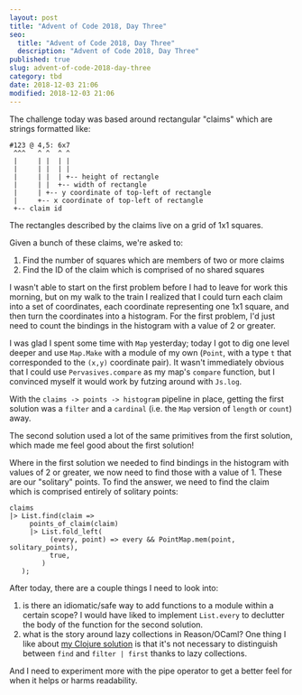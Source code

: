 ```yaml
---
layout: post
title: "Advent of Code 2018, Day Three"
seo:
  title: "Advent of Code 2018, Day Three"
  description: "Advent of Code 2018, Day Three"
published: true
slug: advent-of-code-2018-day-three
category: tbd
date: 2018-12-03 21:06
modified: 2018-12-03 21:06
---
```


The challenge today was based around rectangular "claims" which are strings formatted like:

```
#123 @ 4,5: 6x7
 ^^^   ^ ^  ^ ^
 |     | |  | |
 |     | |  | |
 |     | |  | +-- height of rectangle
 |     | |  +-- width of rectangle
 |     | +-- y coordinate of top-left of rectangle
 |     +-- x coordinate of top-left of rectangle
 +-- claim id
```

The rectangles described by the claims live on a grid of 1x1 squares.

Given a bunch of these claims, we're asked to:

1. Find the number of squares which are members of two or more claims
2. Find the ID of the claim which is comprised of no shared squares

I wasn't able to start on the first problem before I had to leave for work this morning, but on my walk to the train I realized that I could turn each claim into a set of coordinates, each coordinate representing one 1x1 square, and then turn the coordinates into a histogram.
For the first problem, I'd just need to count the bindings in the histogram with a value of 2 or greater.

I was glad I spent some time with `Map` yesterday; today I got to dig one level deeper and use `Map.Make` with a module of my own (`Point`, with a type `t` that corresponded to the `(x,y)` coordinate pair).
It wasn't immediately obvious that I could use `Pervasives.compare` as my map's `compare` function, but I convinced myself it would work by futzing around with `Js.log`.

With the `claims -> points -> histogram` pipeline in place, getting the first solution was a `filter` and a `cardinal` (i.e. the `Map` version of `length` or `count`) away.

The second solution used a lot of the same primitives from the first solution, which made me feel good about the first solution!

Where in the first solution we needed to find bindings in the histogram with values of 2 or greater, we now need to find those with a value of 1.
These are our "solitary" points.
To find the answer, we need to find the claim which is comprised entirely of solitary points:

```
claims
|> List.find(claim =>
     points_of_claim(claim)
     |> List.fold_left(
          (every, point) => every && PointMap.mem(point, solitary_points),
          true,
        )
   );
```

After today, there are a couple things I need to look into:

1. is there an idiomatic/safe way to add functions to a module within a certain scope?
   I would have liked to implement `List.every` to declutter the body of the function for the second solution.
1. what is the story around lazy collections in Reason/OCaml?
   One thing I like about [my Clojure solution][clojuresolution] is that it's not necessary to distinguish between `find` and `filter | first` thanks to lazy collections.

And I need to experiment more with the pipe operator to get a better feel for when it helps or harms readability.

[reasonsolution]: https://github.com/bcobb/advent-of-code-2018/blob/f1784a85d6e9fbd3656698959a06677b08d2f290/src/reason/Three.re
[yesterday]: {{site.url}}/advent-of-code-2018-day-two
[clojuresolution]: https://github.com/bcobb/advent-of-code-2018/blob/f1784a85d6e9fbd3656698959a06677b08d2f290/src/clj/three.clj
